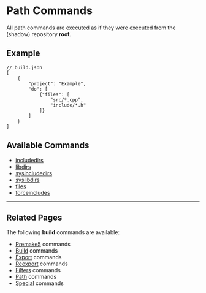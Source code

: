 # Path Commands
All path commands are executed as if they were executed from the (shadow) repository **root**.

## Example
```
//_build.json
[
    {
        "project": "Example",
        "do": [
            {"files": [
                "src/*.cpp",
                "include/*.h"
            ]}
        ]
    }
]
```

## Available Commands
* [includedirs](https://github.com/premake/premake-core/wiki/includedirs)
* [libdirs](https://github.com/premake/premake-core/wiki/libdirs)
* [sysincludedirs](https://github.com/premake/premake-core/wiki/sysincludedirs)
* [syslibdirs](https://github.com/premake/premake-core/wiki/syslibdirs)
* [files](https://github.com/premake/premake-core/wiki/files)
* [forceincludes](https://github.com/premake/premake-core/wiki/forceincludes)

----

## Related Pages
The following **build** commands are available:  

* [Premake5](premake5) commands
* [Build](build) commands
* [Export](export) commands
* [Reexport](reexport) commands
* [Filters](filters) commands
* [Path](path) commands
* [Special](special) commands